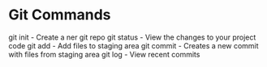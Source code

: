 # Git Commands

git init - Create a ner git repo
git status - View the changes to your project code
git add - Add files to staging area
git commit - Creates a new commit with files from staging area
git log - View recent commits